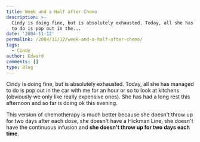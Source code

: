 ```yaml
---
title: Week and a Half after Chemo
description: >-
  Cindy is doing fine, but is absolutely exhausted. Today, all she has managed
  to do is pop out in the...
date: '2004-11-12'
permalink: /2004/11/12/week-and-a-half-after-chemo/
tags:
  - Cindy
author: Edward
comments: []
type: Blog
---
```


Cindy is doing fine, but is absolutely exhausted. Today, all she has
managed to do is pop out in the car with me for an hour or so to look at
kitchens (obviously we only like really expensive ones). She has had a
long rest this afternoon and so far is doing ok this evening.

This version of chemotherapy is much better because she doesn\'t throw
up for two days after each dose, she doesn\'t have a Hickman Line, she
doesn\'t have the continuous infusion and **she doesn\'t throw up for
two days each time**.

